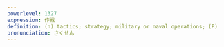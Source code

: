 ```yaml
---
powerlevel: 1327
expression: 作戦
definition: (n) tactics; strategy; military or naval operations; (P)
pronunciation: さくせん
---
```


